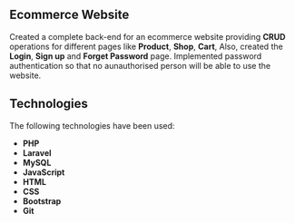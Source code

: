 ## Ecommerce Website

Created a complete back-end for an ecommerce website providing **CRUD** operations for different pages like **Product**, **Shop**, **Cart**, Also, created the **Login**, **Sign up** and **Forget Password** page. Implemented password authentication so that no aunauthorised person will be able to use the website.

## Technologies

The following technologies have been used:
- **PHP**
- **Laravel**
- **MySQL**
- **JavaScript**
- **HTML**
- **CSS**
- **Bootstrap**
- **Git**
